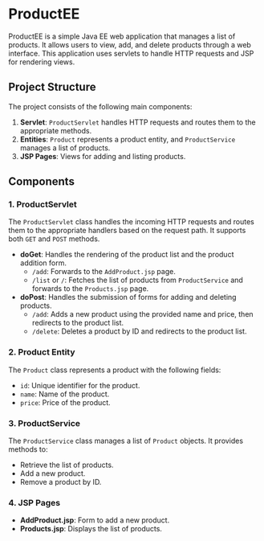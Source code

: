 # ProductEE

ProductEE is a simple Java EE web application that manages a list of products. It allows users to view, add, and delete products through a web interface. This application uses servlets to handle HTTP requests and JSP for rendering views.

## Project Structure

The project consists of the following main components:

1. **Servlet**: `ProductServlet` handles HTTP requests and routes them to the appropriate methods.
2. **Entities**: `Product` represents a product entity, and `ProductService` manages a list of products.
3. **JSP Pages**: Views for adding and listing products.

## Components

### 1. ProductServlet

The `ProductServlet` class handles the incoming HTTP requests and routes them to the appropriate handlers based on the request path. It supports both `GET` and `POST` methods.

- **doGet**: Handles the rendering of the product list and the product addition form.
  - `/add`: Forwards to the `AddProduct.jsp` page.
  - `/list` or `/`: Fetches the list of products from `ProductService` and forwards to the `Products.jsp` page.
- **doPost**: Handles the submission of forms for adding and deleting products.
  - `/add`: Adds a new product using the provided name and price, then redirects to the product list.
  - `/delete`: Deletes a product by ID and redirects to the product list.

### 2. Product Entity

The `Product` class represents a product with the following fields:
- `id`: Unique identifier for the product.
- `name`: Name of the product.
- `price`: Price of the product.

### 3. ProductService

The `ProductService` class manages a list of `Product` objects. It provides methods to:
- Retrieve the list of products.
- Add a new product.
- Remove a product by ID.

### 4. JSP Pages

- **AddProduct.jsp**: Form to add a new product.
- **Products.jsp**: Displays the list of products.
